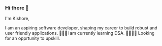 ### Hi there 👋

I'm Kishore,

I am an aspiring software developer, shaping my career to build robust and user friendly applications.
👨🏽‍💻I am currently learning DSA.
🫱🏽‍🫲🏽 Looking for an opprtunity to upskill.

<!--
**jkka777/jkka777** is a ✨ _special_ ✨ repository because its `README.md` (this file) appears on your GitHub profile.

Here are some ideas to get you started:

- 🔭 I’m currently working on ...
- 🌱 I’m currently learning ...
- 👯 I’m looking to collaborate on ...
- 🤔 I’m looking for help with ...
- 💬 Ask me about ...
- 📫 How to reach me: ...
- 😄 Pronouns: ...
- ⚡ Fun fact: ...
-->
